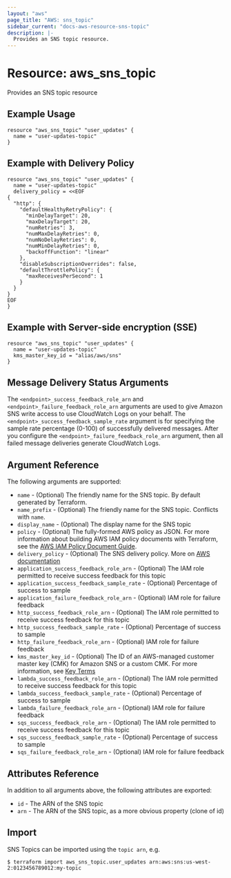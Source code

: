 ```yaml
---
layout: "aws"
page_title: "AWS: sns_topic"
sidebar_current: "docs-aws-resource-sns-topic"
description: |-
  Provides an SNS topic resource.
---
```


# Resource: aws_sns_topic

Provides an SNS topic resource

## Example Usage

```hcl
resource "aws_sns_topic" "user_updates" {
  name = "user-updates-topic"
}
```

## Example with Delivery Policy

``` hcl
resource "aws_sns_topic" "user_updates" {
  name = "user-updates-topic"
  delivery_policy = <<EOF
{
  "http": {
    "defaultHealthyRetryPolicy": {
      "minDelayTarget": 20,
      "maxDelayTarget": 20,
      "numRetries": 3,
      "numMaxDelayRetries": 0,
      "numNoDelayRetries": 0,
      "numMinDelayRetries": 0,
      "backoffFunction": "linear"
    },
    "disableSubscriptionOverrides": false,
    "defaultThrottlePolicy": {
      "maxReceivesPerSecond": 1
    }
  }
}
EOF
}
```

##  Example with Server-side encryption (SSE)

```hcl
resource "aws_sns_topic" "user_updates" {
  name = "user-updates-topic"
  kms_master_key_id = "alias/aws/sns"
}
```

## Message Delivery Status Arguments

The `<endpoint>_success_feedback_role_arn` and `<endpoint>_failure_feedback_role_arn` arguments are used to give Amazon SNS write access to use CloudWatch Logs on your behalf. The `<endpoint>_success_feedback_sample_rate` argument is for specifying the sample rate percentage (0-100) of successfully delivered messages. After you configure the  `<endpoint>_failure_feedback_role_arn` argument, then all failed message deliveries generate CloudWatch Logs.

## Argument Reference

The following arguments are supported:

* `name` - (Optional) The friendly name for the SNS topic. By default generated by Terraform.
* `name_prefix` - (Optional) The friendly name for the SNS topic. Conflicts with `name`.
* `display_name` - (Optional) The display name for the SNS topic
* `policy` - (Optional) The fully-formed AWS policy as JSON. For more information about building AWS IAM policy documents with Terraform, see the [AWS IAM Policy Document Guide](/docs/providers/aws/guides/iam-policy-documents.html).
* `delivery_policy` - (Optional) The SNS delivery policy. More on [AWS documentation](https://docs.aws.amazon.com/sns/latest/dg/DeliveryPolicies.html)
* `application_success_feedback_role_arn` - (Optional) The IAM role permitted to receive success feedback for this topic
* `application_success_feedback_sample_rate` - (Optional) Percentage of success to sample
* `application_failure_feedback_role_arn` - (Optional) IAM role for failure feedback
* `http_success_feedback_role_arn` - (Optional) The IAM role permitted to receive success feedback for this topic
* `http_success_feedback_sample_rate` - (Optional) Percentage of success to sample
* `http_failure_feedback_role_arn` - (Optional) IAM role for failure feedback
* `kms_master_key_id` - (Optional) The ID of an AWS-managed customer master key (CMK) for Amazon SNS or a custom CMK. For more information, see [Key Terms](https://docs.aws.amazon.com/sns/latest/dg/sns-server-side-encryption.html#sse-key-terms)
* `lambda_success_feedback_role_arn` - (Optional) The IAM role permitted to receive success feedback for this topic
* `lambda_success_feedback_sample_rate` - (Optional) Percentage of success to sample
* `lambda_failure_feedback_role_arn` - (Optional) IAM role for failure feedback
* `sqs_success_feedback_role_arn` - (Optional) The IAM role permitted to receive success feedback for this topic
* `sqs_success_feedback_sample_rate` - (Optional) Percentage of success to sample
* `sqs_failure_feedback_role_arn` - (Optional) IAM role for failure feedback

## Attributes Reference

In addition to all arguments above, the following attributes are exported:

* `id` - The ARN of the SNS topic
* `arn` - The ARN of the SNS topic, as a more obvious property (clone of id)

## Import

SNS Topics can be imported using the `topic arn`, e.g.

```
$ terraform import aws_sns_topic.user_updates arn:aws:sns:us-west-2:0123456789012:my-topic
```
